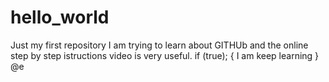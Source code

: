 # hello_world
Just my first repository
I am trying to learn about GITHUb and the online step by step istructions video is very useful.
if (true); {
I am keep learning
}
@e
